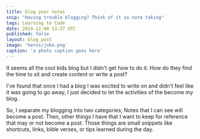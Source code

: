```yaml
---
title: blog your notes
snip: "Having trouble blogging? Think of it as note taking"
tags: Learning to Code
date: 2014-12-08 13:27 UTC
published: false
layout: blog_post
image: 'heros/joke.png'
caption: 'a photo caption goes here'
---
```


It seems all the cool kids blog but I didn't get how to do it. How do they find the time to sit and create content or write a post?

I've found that once I had a blog I was excited to write on and didn't feel like it was going to go away, I just decided to let the activities of the become my blog. 

So, I separate my blogging into two categories; Notes that I can see will become a post. Then, other things I have that I want to keep for reference that may or not become a post. Those things are small snippets like shortcuts, links, bible verses, or tips learned during the day.

